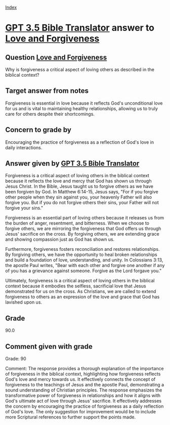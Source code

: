 
[Index](../../index.md)
# [GPT 3.5 Bible Translator](../../answering_models/GPT_3.5_Bible_Translator.md) answer to [Love and Forgiveness](../../questions/Love_and_Forgiveness.md)

## Question [Love and Forgiveness](../../questions/Love_and_Forgiveness.md)
Why is forgiveness a critical aspect of loving others as described in the biblical context?

## Target answer from notes
Forgiveness is essential in love because it reflects God's unconditional love for us and is vital to maintaining healthy relationships, allowing us to truly care for others despite their shortcomings.

## Concern to grade by
Encouraging the practice of forgiveness as a reflection of God's love in daily interactions.

## Answer given by [GPT 3.5 Bible Translator](../../answering_models/GPT_3.5_Bible_Translator.md)
Forgiveness is a critical aspect of loving others in the biblical context because it reflects the love and mercy that God has shown us through Jesus Christ. In the Bible, Jesus taught us to forgive others as we have been forgiven by God. In Matthew 6:14-15, Jesus says, "For if you forgive other people when they sin against you, your heavenly Father will also forgive you. But if you do not forgive others their sins, your Father will not forgive your sins."

Forgiveness is an essential part of loving others because it releases us from the burden of anger, resentment, and bitterness. When we choose to forgive others, we are mirroring the forgiveness that God offers us through Jesus' sacrifice on the cross. By forgiving others, we are extending grace and showing compassion just as God has shown us.

Furthermore, forgiveness fosters reconciliation and restores relationships. By forgiving others, we have the opportunity to heal broken relationships and build a foundation of love, understanding, and unity. In Colossians 3:13, the apostle Paul writes, "Bear with each other and forgive one another if any of you has a grievance against someone. Forgive as the Lord forgave you."

Ultimately, forgiveness is a critical aspect of loving others in the biblical context because it embodies the selfless, sacrificial love that Jesus demonstrated for us on the cross. As Christians, we are called to extend forgiveness to others as an expression of the love and grace that God has lavished upon us.

## Grade
90.0

## Comment given with grade
Grade: 90

Comment: 
The response provides a thorough explanation of the importance of forgiveness in the biblical context, highlighting how forgiveness reflects God's love and mercy towards us. It effectively connects the concept of forgiveness to the teachings of Jesus and the apostle Paul, demonstrating a sound understanding of Christian principles. The response emphasizes the transformative power of forgiveness in relationships and how it aligns with God's ultimate act of love through Jesus' sacrifice. It effectively addresses the concern by encouraging the practice of forgiveness as a daily reflection of God's love. The only suggestion for improvement would be to include more Scriptural references to further support the points made.
